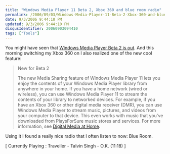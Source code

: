```yaml
---
title: "Windows Media Player 11 Beta 2, Xbox 360 and blue room radio"
permalink: /2006/09/03/Windows-Media-Player-11-Beta-2-Xbox-360-and-blue-room-radio/
date: 9/3/2006 9:44:10 PM
updated: 9/3/2006 9:44:10 PM
disqusIdentifier: 20060903094410
tags: ["Tools"]
---
```

You might have seen that [Windows Media Player Beta 2 is out](http://www.microsoft.com/windows/windowsmedia/player/11/default.aspx). And this morning switching my Xbox 360 on I also realized one of the new cool feature: 

<!-- more -->
> New for Beta 2
> 
> The new Media Sharing feature of Windows Media Player 11 lets you enjoy the contents of your Windows Media Player library from anywhere in your home. If you have a home network (wired or wireless), you can use Windows Media Player 11 to stream the contents of your library to networked devices. For example, if you have an Xbox 360 or other digital media receiver (DMR), you can use Windows Media Player to stream music, pictures, and videos from your computer to that device. This even works with music that you've downloaded from PlaysForSure music stores and services. For more information, see <a href="http://www.microsoft.com/windows/windowsmedia/devices/athome/default.aspx">Digital Media at Home</a>.


Using it I found a really nice radio that I often listen to now: Blue Room.

[ Currently Playing : Traveller - Talvin Singh - O.K. (11:18) ]
